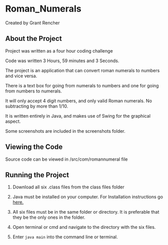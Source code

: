 # Roman_Numerals

Created by Grant Rencher

About the Project
----------------

Project was written as a four hour coding challenge

Code was written 3 Hours, 59 minutes and 3 Seconds.

The project is an application that can convert roman numerals to numbers and vice versa.

There is a text box for going from numerals to numbers and one for going from numbers to numerals.

It will only accept 4 digit numbers, and only valid Roman numerals. No subtracting by more than 1/10.

It is written entirely in Java, and makes use of Swing for the graphical aspect.

Some screenshots are included in the screenshots folder.


Viewing the Code
----------------

Source code can be viewed in /src/com/romannumeral file


Running the Project
-------------------

1. Download all six .class files from the class files folder

2. Java must be installed on your computer. For Installation instructions go [here.](https://java.com/en/download/help/download_options.xml)

3. All six files must be in the same folder or directory. It is preferable that they be the only ones in the folder.

4. Open terminal or cmd and navigate to the directory with the six files.

5. Enter `java main` into the command line or terminal.
